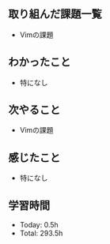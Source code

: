 ## 取り組んだ課題一覧
- Vimの課題
## わかったこと
- 特になし
## 次やること
- Vimの課題
## 感じたこと
- 特になし
## 学習時間
- Today: 0.5h
- Total: 293.5h
